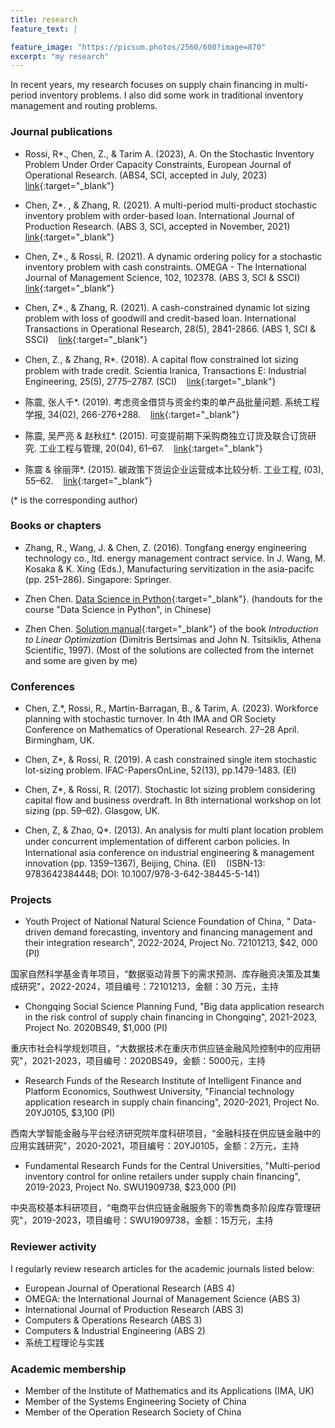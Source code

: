```yaml
---
title: research
feature_text: |

feature_image: "https://picsum.photos/2560/600?image=870"
excerpt: "my research"
---
```


In recent years, my research focuses on supply chain financing in multi-period inventory problems. I also did some work in traditional inventory management and routing problems.


### Journal publications

* Rossi, R*., Chen, Z., & Tarim A. (2023), A. On the Stochastic Inventory Problem Under Order Capacity Constraints, European Journal of Operational Research. (ABS4, SCI, accepted in July, 2023) &nbsp;&nbsp; [link](https://doi.org/10.1016/j.ejor.2023.06.045){:target="_blank"}


* Chen, Z*. , & Zhang, R. (2021). A multi-period multi-product stochastic inventory problem with order-based loan. International Journal of Production Research. (ABS 3, SCI, accepted in November, 2021) &nbsp;&nbsp; [link](https://doi.org/10.1080/00207543.2021.2006818){:target="_blank"} 

* Chen, Z*.,  & Rossi, R. (2021). A dynamic ordering policy for a stochastic inventory problem with cash constraints. OMEGA - The International Journal of Management Science, 102, 102378. (ABS 3, SCI & SSCI) &nbsp;&nbsp; [link](https://doi.org/10.1016/j.omega.2020.102378){:target="_blank"} 

* Chen, Z*.,  & Zhang, R. (2021). A cash-constrained dynamic lot sizing problem with loss of goodwill and credit-based loan. International Transactions in Operational Research, 28(5), 2841-2866. (ABS 1, SCI & SSCI)
 &nbsp;&nbsp; [link](https://onlinelibrary.wiley.com/doi/full/10.1111/itor.12675){:target="_blank"} 

* Chen, Z.,  & Zhang, R*. (2018). A capital ﬂow constrained lot sizing problem with trade
credit. Scientia Iranica, Transactions E: Industrial Engineering, 25(5), 2775–2787. (SCI) &nbsp;&nbsp;    [link](http://scientiairanica.sharif.edu/article_4444.html){:target="_blank"}


* 陈震, 张人千*. (2019). 考虑资金借贷与资金约束的单产品批量问题. 系统工程学报, 34(02), 266-276+288. &nbsp;&nbsp;  [link](http://kns.cnki.net/KCMS/detail/detail.aspx?dbcode=CJFQ&dbname=CJFDTEMP&filename=XTGC201902010&uid=WEEvREcwSlJHSldRa1FhdXNXaEd2aHVCc3hVSFkyTVZtUWxYY0FQSTRkYz0=$9A4hF_YAuvQ5obgVAqNKPCYcEjKensW4IQMovwHtwkF4VYPoHbKxJw!!&v=MDMwMjdTN0RoMVQzcVRyV00xRnJDVVJMT2ZZZVJxRnlqa1U3cktQVG5NYmJHNEg5ak1yWTlFWklSOGVYMUx1eFk=){:target="_blank"}

* 陈震, 吴严亮 & 赵秋红*. (2015). 可变提前期下采购商独立订货及联合订货研究. 工业工程与管理, 20(04), 61–67. &nbsp;&nbsp;    [link](http://kns.cnki.net/KCMS/detail/detail.aspx?dbcode=CJFQ&dbname=CJFDLAST2016&filename=GYGC201504009&v=Mjg1MzVUcldNMUZyQ1VSTE9mWStkcEZ5M2dXNy9NSWpUTWJiRzRIOVRNcTQ5RmJZUjhlWDFMdXhZUzdEaDFUM3E=){:target="_blank"}

* 陈震 & 徐丽萍*. (2015). 碳政策下货运企业运营成本比较分析. 工业工程, (03), 55–62. &nbsp;&nbsp;    [link](http://kns.cnki.net/KCMS/detail/detail.aspx?dbcode=CJFQ&dbname=CJFDLAST2015&filename=GDJX201503010&v=MjMyNTExVDNxVHJXTTFGckNVUkxPZlkrZHBGeTNoVXJyS0lpbkJkckc0SDlUTXJJOUVaSVI4ZVgxTHV4WVM3RGg=){:target="_blank"}

(* is the corresponding author)

### Books or chapters
* Zhang, R., Wang, J. & Chen, Z. (2016). Tongfang energy engineering technology co., ltd.
energy management contract service. In J. Wang, M. Kosaka & K. Xing (Eds.),
Manufacturing servitization in the asia-pacifc (pp. 251–286). Singapore: Springer.

* Zhen Chen. [Data Science in Python](https://robinchen121.github.io/book-Python-Data-Science){:target="_blank"}. (handouts for the course "Data Science in Python", in Chinese)

* Zhen Chen. [Solution manual](https://robinchen121.github.io/manual-introduction-to-linear-optimization){:target="_blank"} of the book *Introduction to Linear Optimization* (Dimitris Bertsimas and John N. Tsitsiklis, Athena Scientific, 1997). (Most of the solutions are collected from the internet and some are given by me)


### Conferences

* Chen, Z.*, Rossi, R., Martin-Barragan, B., & Tarim, A. (2023). Workforce planning with stochastic
turnover. In 4th IMA and OR Society Conference on Mathematics of Operational Research. 27–28 April. Birmingham, UK.

* Chen, Z*, & Rossi, R. (2019). A cash constrained single item stochastic lot-sizing problem. IFAC-PapersOnLine, 52(13), pp.1479-1483.  (EI)

*  Chen, Z*, & Rossi, R. (2017). Stochastic lot sizing problem considering capital flow and
business overdraft. In 8th international workshop on lot sizing (pp. 59–62). Glasgow, UK.   

* Chen, Z, & Zhao, Q*. (2013). An analysis for multi plant location problem under concurrent
implementation of diﬀerent carbon policies. In International asia conference on industrial
engineering & management innovation (pp. 1359–1367), Beijing, China. (EI)  &nbsp;&nbsp; (ISBN-13: 9783642384448;  DOI: 10.1007/978-3-642-38445-5-141)




### Projects

* Youth Project of National Natural Science Foundation of China, " Data-driven demand forecasting, inventory and financing management and their integration research", 2022-2024, Project No. 72101213, $42, 000 (PI)

国家自然科学基金青年项目，“数据驱动背景下的需求预测、库存融资决策及其集成研究"，2022-2024，项目编号：72101213，金额：30 万元，主持


* Chongqing Social Science Planning Fund, "Big data application research in the risk control of supply chain financing in Chongqing", 2021-2023, Project No. 2020BS49, $1,000 (PI)

重庆市社会科学规划项目，“大数据技术在重庆市供应链金融风险控制中的应用研究"，2021-2023，项目编号：2020BS49，金额：5000元，主持


* Research Funds of the Research Institute of Intelligent Finance and Platform Economics, Southwest University, "Financial technology application research in supply chain financing", 2020-2021, Project No. 20YJ0105, $3,100 (PI)

西南大学智能金融与平台经济研究院年度科研项目，“金融科技在供应链金融中的应用实践研究"，2020-2021，项目编号：20YJ0105，金额：2万元，主持


* Fundamental Research Funds for the Central Universities, "Multi-period inventory control for online retailers under supply chain financing", 2019-2023, Project No. SWU1909738, $23,000 (PI)

中央高校基本科研项目，“电商平台供应链金融服务下的零售商多阶段库存管理研究"，2019-2023，项目编号：SWU1909738，金额：15万元，主持

### Reviewer activity
I regularly review  research articles for the academic journals listed below:
* European Journal of Operational Research (ABS 4)
* OMEGA: the International Journal of Management Science (ABS 3)
* International Journal of Production Research (ABS 3)
* Computers & Operations Research (ABS 3)
* Computers & Industrial Engineering (ABS 2)
* 系统工程理论与实践

### Academic membership

* Member of the Institute of Mathematics and its Applications (IMA, UK)
* Member of the Systems Engineering Society of China 
* Member of the Operation Research Society of China













<!---
id="1UT-2Z-Vg_MG_TrS5X2p8SthsJhc"
``` html
{% raw %}{% include map.html id="XXXXXX" title="Coffee shop map" %}{% endraw %}
```

### Contact form

{% include site-form.html %}

``` html
{% raw %}{% include site-form.html %}{% endraw %}
```

### Button include

{% include button.html text="A button" link="https://david.darn.es" %}

{% include button.html text="A button with icon" link="https://twitter.com/daviddarnes" icon="twitter" %}

``` html
{% raw %}{% include button.html text="A button" link="https://david.darn.es" %}
{% include button.html text="A button with icon" link="https://twitter.com/daviddarnes" icon="twitter" %}{% endraw %}
```

### Icon include

{% include icon.html id="twitter" title="twitter" %} [{% include icon.html id="linkedin" title="twitter" %}](https://www.linkedin.com/in/daviddarnes)

``` html
{% raw %}{% include icon.html id="twitter" title="twitter" %}
[{% include icon.html id="linkedin" title="twitter" %}](https://www.linkedin.com/in/daviddarnes){% endraw %}
```

### Video include

{% include video.html id="zrkcGL5H3MU" title="Siteleaf tutorial video" %}

``` html
{% raw %}{% include video.html id="zrkcGL5H3MU" title="Siteleaf tutorial video" %}{% endraw %}
```


### Image includes

{% include figure.html image="https://picsum.photos/600/800?image=894" caption="Image with caption" width="300" height="800" %}

{% include figure.html image="https://picsum.photos/600/800?image=894" caption="Right aligned image" position="right" width="300" height="800" %}

{% include figure.html image="https://picsum.photos/600/800?image=894" caption="Left aligned image" position="left" width="300" height="800" %}

{% include figure.html image="https://picsum.photos/1600/800?image=894" alt="Image with just alt text" %}

``` html
{% raw %}{% include figure.html image="https://picsum.photos/600/800?image=894" caption="Image with caption" width="300" height="800" %}

{% include figure.html image="https://picsum.photos/600/800?image=894" caption="Right aligned image" position="right" width="300" height="800" %}

{% include figure.html image="https://picsum.photos/600/800?image=894" caption="Left aligned image" position="left" width="300" height="800" %}

{% include figure.html image="https://picsum.photos/1600/800?image=894" alt="Image with just alt text" %}{% endraw %}
```

Some HTML...

``` html
<blockquote cite="http://www.imdb.com/title/tt0284978/quotes/qt1375101">
  <p>You planning a vacation, Mr. Sullivan?</p>
  <footer>
    <a href="http://www.imdb.com/title/tt0284978/quotes/qt1375101">Sunways Security Guard</a>
  </footer>
</blockquote>
```

...CSS...

``` css
blockquote {
  text-align: center;
  font-weight: bold;
}
blockquote footer {
  font-size: .8rem;
}
```

...and JavaScript

``` js
const blockquote = document.querySelector("blockquote")
const bolden = (keyString, string) =>
  string.replace(new RegExp(keyString, 'g'), '<strong>'+keyString+'</strong>')

blockquote.innerHTML = bolden("Mr. Sullivan", blockquote.innerHTML)
```

`Single line of code`

## HTML Includes
-->
